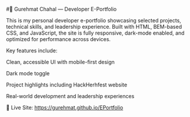#🧠 Gurehmat Chahal — Developer E-Portfolio

This is my personal developer e-portfolio showcasing selected projects, technical skills, and leadership experience. Built with HTML, BEM-based CSS, and JavaScript, the site is fully responsive, dark-mode enabled, and optimized for performance across devices.

Key features include:

Clean, accessible UI with mobile-first design

Dark mode toggle

Project highlights including HackHerhfest website

Real-world development and leadership experiences

🔗 Live Site: https://gurehmat.github.io/EPortfolio

